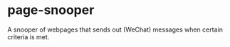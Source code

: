 # page-snooper
A snooper of webpages that sends out (WeChat) messages when certain criteria is met.
